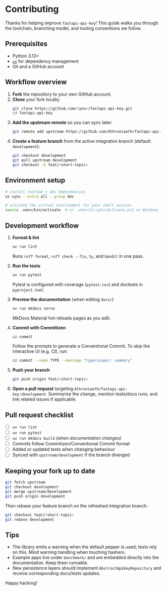 # Contributing

Thanks for helping improve `fastapi-api-key`! This guide walks you through the toolchain, branching model, and tooling conventions we follow.

## Prerequisites

- Python 3.13+
- [`uv`](https://docs.astral.sh/uv/) for dependency management
- Git and a GitHub account

## Workflow overview

1. **Fork** the repository to your own GitHub account.
2. **Clone** your fork locally:
   ```bash
   git clone https://github.com/<you>/fastapi-api-key.git
   cd fastapi-api-key
   ```
3. **Add the upstream remote** so you can sync later:
   ```bash
   git remote add upstream https://github.com/Athroniaeth/fastapi-api-key.git
   ```
4. **Create a feature branch** from the active integration branch (default: `development`):
   ```bash
   git checkout development
   git pull upstream development
   git checkout -b feat/<short-topic>
   ```

## Environment setup

```bash
# install runtime + dev dependencies
uv sync --extra all --group dev

# activate the virtual environment for your shell session
source .venv/bin/activate  # or .venv\Scripts\Activate.ps1 on Windows
```

## Development workflow

1. **Format & lint**
   ```bash
   uv run lint
   ```
   Runs `ruff format`, `ruff check --fix`, `ty`, and `bandit` in one pass.

2. **Run the tests**
   ```bash
   uv run pytest
   ```
   Pytest is configured with coverage (`pytest-cov`) and doctests in `pyproject.toml`.

3. **Preview the documentation** (when editing `docs/`)
   ```bash
   uv run mkdocs serve
   ```
   MkDocs Material hot-reloads pages as you edit.

4. **Commit with Commitizen**
   ```bash
   cz commit
   ```
   Follow the prompts to generate a Conventional Commit. To skip the interactive UI (e.g. CI), run:
   ```bash
   cz commit --name TYPE --message "type(scope): summary"
   ```

5. **Push your branch**
   ```bash
   git push origin feat/<short-topic>
   ```

6. **Open a pull request** targeting `Athroniaeth/fastapi-api-key:development`. Summarise the change, mention tests/docs runs, and link related issues if applicable.

## Pull request checklist

- [ ] `uv run lint`
- [ ] `uv run pytest`
- [ ] `uv run mkdocs build` *(when documentation changes)*
- [ ] Commits follow Commitizen/Conventional Commit format
- [ ] Added or updated tests when changing behaviour
- [ ] Synced with `upstream/development` if the branch diverged

## Keeping your fork up to date

```bash
git fetch upstream
git checkout development
git merge upstream/development
git push origin development
```
Then rebase your feature branch on the refreshed integration branch:
```bash
git checkout feat/<short-topic>
git rebase development
```

## Tips

- The library emits a warning when the default pepper is used; tests rely on this. Mind warning handling when touching hashers.
- Example apps live under `benchmark/` and are embedded directly into the documentation. Keep them runnable.
- New persistence layers should implement `AbstractApiKeyRepository` and receive corresponding docs/tests updates.

Happy hacking!
